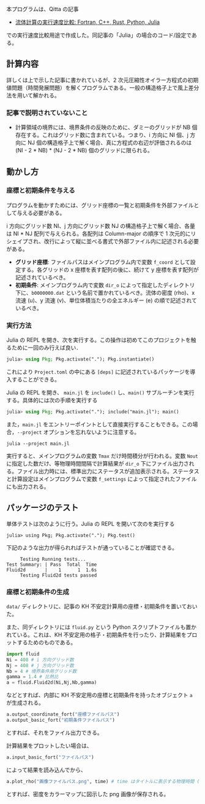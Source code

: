 本プログラムは、Qitta の記事

+ [流体計算の実行速度比較: Fortran, C++, Rust, Python, Julia](https://qiita.com/shigunodo/items/d693dc03323f9a205bb9)

での実行速度比較用途で作成した。同記事の「Julia」の場合のコード/設定である。

## 計算内容

詳しくは上で示した記事に書かれているが、2 次元圧縮性オイラー方程式の初期値問題（時間発展問題）を解くプログラムである。一般の構造格子上で風上差分法を用いて解かれる。

### 記事で説明されていないこと

+ 計算領域の境界には、境界条件の反映のために、ダミーのグリッドが NB 個存在する。これはグリッド数に含まれている。つまり、i 方向に NI 個、j 方向に NJ 個の構造格子上で解く場合、真に方程式の右辺が評価されるのは (NI - 2 \* NB) \* (NJ - 2 \* NB) 個のグリッドに限られる。

## 動かし方

### 座標と初期条件を与える

プログラムを動かすためには、グリッド座標の一覧と初期条件を外部ファイルとして与える必要がある。

i 方向にグリッド数 NI、j 方向にグリッド数 NJ の構造格子上で解く場合、各量は NI \* NJ 配列で与えられる。各配列は Column-major の順序で 1 次元的にリシェイプされ、改行によって縦に並べる書式で外部ファイル内に記述される必要がある。

+ **グリッド座標**: ファイルパスはメインプログラム内で変数 ``f_coord`` として設定する。各グリッドの x 座標を表す配列の後に、続けて y 座標を表す配列が記述されているべき。
+ **初期条件**: メインプログラム内で変数 ``dir_o`` によって指定したディレクトリ下に、``b0000000.dat`` という名前で置かれているべき。流体の密度 (rho)、x 流速 (u)、y 流速 (v)、単位体積当たりの全エネルギー (e) の順で記述されているべき。

### 実行方法

Julia の REPL を開き、次を実行する。この操作は初めてこのプロジェクトを触るために一回のみ行えば良い．

```julia
julia> using Pkg; Pkg.activate("."); Pkg.instantiate()
```

これにより ``Project.toml`` の中にある ``[deps]`` に記述されているパッケージを導入することができる。

Julia の REPL を開き、 ``main.jl`` を ``include()`` し、``main()`` サブルーチンを実行する。具体的には次の手順を実行する

```julia
julia> using Pkg; Pkg.activate("."); include("main.jl"); main()
```

また，``main.jl`` をエントリーポイントとして直接実行することもできる。この場合，``--project`` オプションを忘れないように注意する。

```
julia --project main.jl
```

実行すると、メインプログラムの変数 ``Tmax`` だけ時間積分が行われる。変数 ``Nout`` に指定した数だけ、等物理時間間隔で計算結果が ``dir_o`` 下にファイル出力される。ファイル出力時には、標準出力にステータスが追加表示される。ステータスと計算設定はメインプログラムで変数 ``f_settings`` によって指定されたファイルにも出力される。

## パッケージのテスト

単体テストは次のように行う。Julia の REPL を開いて次のを実行する

```
julia> using Pkg; Pkg.activate("."); Pkg.test()
```

下記のような出力が得られればテストが通っていることが確認できる。

```
     Testing Running tests...
Test Summary: | Pass  Total  Time
Fluid2d       |    1      1  1.6s
     Testing Fluid2d tests passed
```

### 座標と初期条件の生成

``data/`` ディレクトリに、記事の KH 不安定計算用の座標・初期条件を置いておいた。

また、同ディレクトリには ``fluid.py`` という Python スクリプトファイルも置かれている。これは、KH 不安定用の格子・初期条件を行ったり、計算結果をプロットするためのものである。

```Python
import fluid
Ni = 408 # i 方向グリッド数
Nj = 408 # j 方向グリッド数
Nb = 4 # 境界条件用グリッド数
gamma = 1.4 # 比熱比
a = fluid.Fluid2d(Ni,Nj,Nb,gamma)
```

などとすれば、内部に KH 不安定用の座標と初期条件を持ったオブジェクト ``a`` が生成される。

```Python
a.output_coordinate_fort("座標ファイルパス")
a.output_basic_fort("初期条件ファイルパス")
```

とすれば、それをファイル出力できる。

計算結果をプロットしたい場合は、

```Python
a.input_basic_fort("ファイルパス")
```

によって結果を読み込んでから、

```Python
a.plot_rho("画像ファイルパス.png", time) # time はタイトルに表示する物理時間 (実数)
```

とすれば、密度をカラーマップに図示した png 画像が保存される。